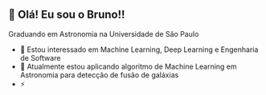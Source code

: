 👋 Olá! Eu sou o Bruno!!
-----
Graduando em Astronomia na Universidade de São Paulo
- 👀 Estou interessado em Machine Learning, Deep Learning e Engenharia de Software
- 🌱 Atualmente estou aplicando algoritmo de Machine Learning em Astronomia para detecção de fusão de galáxias
- ⚡ 
  

<!---
bruno-mazzariol/bruno-mazzariol is a ✨ special ✨ repository because its `README.md` (this file) appears on your GitHub profile.
You can click the Preview link to take a look at your changes.
--->
